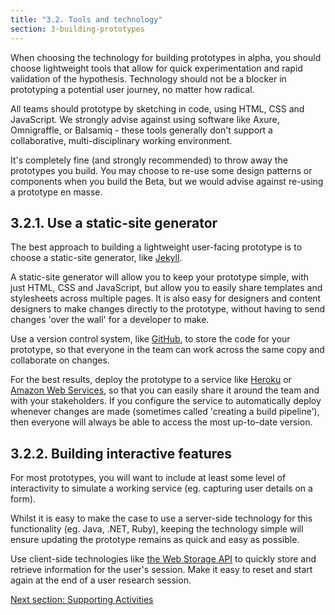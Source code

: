 ```yaml
---
title: "3.2. Tools and technology"
section: 3-building-prototypes
---
```


When choosing the technology for building prototypes in alpha, you should choose lightweight tools that allow for quick experimentation and rapid validation of the hypothesis. Technology should not be a blocker in prototyping a potential user journey, no matter how radical.

All teams should prototype by sketching in code, using HTML, CSS and JavaScript. We strongly advise against using software like Axure, Omnigraffle, or Balsamiq - these tools generally don't support a collaborative, multi-disciplinary working environment.

It's completely fine (and strongly recommended) to throw away the prototypes you build. You may choose to re-use some design patterns or components when you build the Beta, but we would advise against re-using a prototype en masse.

## 3.2.1. Use a static-site generator

The best approach to building a lightweight user-facing prototype is to choose a static-site generator, like [Jekyll](https://jekyllrb.com/).

A static-site generator will allow you to keep your prototype simple, with just HTML, CSS and JavaScript, but allow you to easily share templates and stylesheets across multiple pages. It is also easy for designers and content designers to make changes directly to the prototype, without having to send changes 'over the wall' for a developer to make.

Use a version control system, like [GitHub](https://github.com/), to store the code for your prototype, so that everyone in the team can work across the same copy and collaborate on changes.

For the best results, deploy the prototype to a service like [Heroku](https://heroku.com) or [Amazon Web Services](https://aws.amazon.com/), so that you can easily share it around the team and with your stakeholders. If you configure the service to automatically deploy whenever changes are made (sometimes called 'creating a build pipeline'), then everyone will always be able to access the most up-to-date version.

## 3.2.2. Building interactive features

For most prototypes, you will want to include at least some level of interactivity to simulate a working service (eg. capturing user details on a form).

Whilst it is easy to make the case to use a server-side technology for this functionality (eg. Java, .NET, Ruby), keeping the technology simple will ensure updating the prototype remains as quick and easy as possible.

Use client-side technologies like [the Web Storage API](https://developer.mozilla.org/en-US/docs/Web/API/Web_Storage_API/Using_the_Web_Storage_API) to quickly store and retrieve information for the user's session. Make it easy to reset and start again at the end of a user research session.


[Next section: Supporting Activities](3-4-supporting-activities.html)
